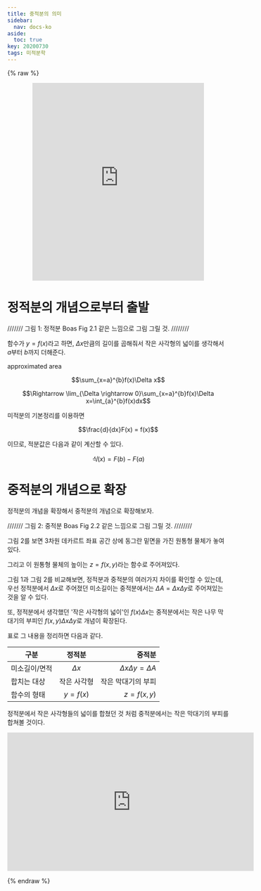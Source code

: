 ```yaml
---
title: 중적분의 의미
sidebar:
  nav: docs-ko
aside:
  toc: true
key: 20200730
tags: 미적분학
---
```


<style>
    iframe {
        display: block;
        border-style: none;
        margin: 0 auto;
    }
</style>

{% raw %}
<center>
  <iframe width = "390" height = "450" frameborder = "0" src="https://angeloyeo.github.io/p5/2020-07-30-multiple_integral_preview/"></iframe>
</center>

# 정적분의 개념으로부터 출발

/////// 그림 1: 정적분 Boas Fig 2.1 같은 느낌으로 그림 그릴 것. ////////

함수가 $y = f(x)$라고 하면, $\Delta x$만큼의 길이를 곱해줘서 작은 사각형의 넓이를 생각해서 $a$부터 $b$까지 더해준다.


approximated area

$$\sum_{x=a}^{b}f(x)\Delta x$$

$$\Rightarrow \lim_{\Delta \rightarrow 0}\sum_{x=a}^{b}f(x)\Delta x=\int_{a}^{b}f(x)dx$$

미적분의 기본정리를 이용하면

$$\frac{d}{dx}F(x) = f(x)$$

이므로, 적분값은 다음과 같이 계산할 수 있다.

$$식(x) = F(b) - F(a)$$

# 중적분의 개념으로 확장

정적분의 개념을 확장해서 중적분의 개념으로 확장해보자.

/////// 그림 2: 중적분 Boas Fig 2.2 같은 느낌으로 그림 그릴 것. ////////

그림 2를 보면 3차원 데카르트 좌표 공간 상에 동그란 밑면을 가진 원통형 물체가 놓여있다.

그리고 이 원통형 물체의 높이는 $z=f(x,y)$라는 함수로 주어져있다.

그림 1과 그림 2를 비교해보면, 정적분과 중적분의 여러가지 차이를 확인할 수 있는데, 우선 정적분에서 $\Delta x$로 주어졌던 미소길이는 중적분에서는 $\Delta A = \Delta x \Delta y$로 주어져있는 것을 알 수 있다.

또, 정적분에서 생각했던 '작은 사각형의 넓이'인 $f(x)\Delta x$는 중적분에서는 작은 나무 막대기의 부피인 $f(x,y)\Delta x \Delta y$로 개념이 확장된다.

표로 그 내용을 정리하면 다음과 같다.

<center>

| 구분          | 정적분         | 중적분   |
| ------------- |:-------------:| -----:|
| 미소길이/면적  | $\Delta x$    | $\Delta x \Delta y = \Delta A$ |
| 합치는 대상 | 작은 사각형      |   작은 막대기의 부피 |
| 함수의 형태 | $y=f(x)$      |    $z=f(x,y)$ |

</center>

정적분에서 작은 사각형들의 넓이를 합쳤던 것 처럼 중적분에서는 작은 막대기의 부피를 합쳐볼 것이다.



<iframe width="560" height="315" src="https://www.youtube.com/embed/d_8UWJSqmpY" frameborder="0" allow="accelerometer; autoplay; encrypted-media; gyroscope; picture-in-picture" allowfullscreen></iframe>

{% endraw %}